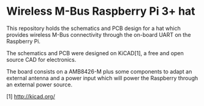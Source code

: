 # Wireless M-Bus Raspberry Pi 3+ hat
This repository holds the schematics and PCB design for a hat
which provides wireless M-Bus connectivity through the on-board
UART on the Raspberry Pi.

The schematics and PCB were designed on KiCAD[1], a free and
open source CAD for electronics.

The board consists on a AMB8426-M plus some components to
adapt an external antenna and a power input which will
power the Raspberry through an external power source.

[1] http://kicad.org/

